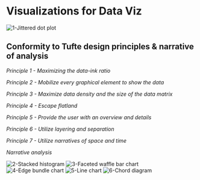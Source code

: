# Visualizations for Data Viz
![1-Jittered dot plot](https://user-images.githubusercontent.com/44620594/118350637-867dc300-b51d-11eb-975f-52c0f2dc2ee7.png)
## Conformity to Tufte design principles & narrative of analysis
*Principle 1 - Maximizing the data-ink ratio*

*Principle 2 - Mobilize every graphical element to show the data*

*Principle 3 - Maximize data density and the size of the data matrix*

*Principle 4 - Escape flatland*

*Principle 5 - Provide the user with an overview and details*

*Principle 6 - Utilize layering and separation*

*Principle 7 - Utilize narratives of space and time*

*Narrative analysis*

![2-Stacked histogram](https://user-images.githubusercontent.com/44620594/118350638-867dc300-b51d-11eb-8f9a-9c74cefee391.png)
![3-Faceted waffle bar chart](https://user-images.githubusercontent.com/44620594/118350639-87165980-b51d-11eb-9701-6db1e83efbe3.png)
![4-Edge bundle chart](https://user-images.githubusercontent.com/44620594/118350640-87165980-b51d-11eb-8838-21e615a2c0e5.png)
![5-Line chart](https://user-images.githubusercontent.com/44620594/118350641-87165980-b51d-11eb-8a47-ef0c8c850b58.png)
![6-Chord diagram](https://user-images.githubusercontent.com/44620594/118350642-87165980-b51d-11eb-9544-93a0f1d0514e.png)

